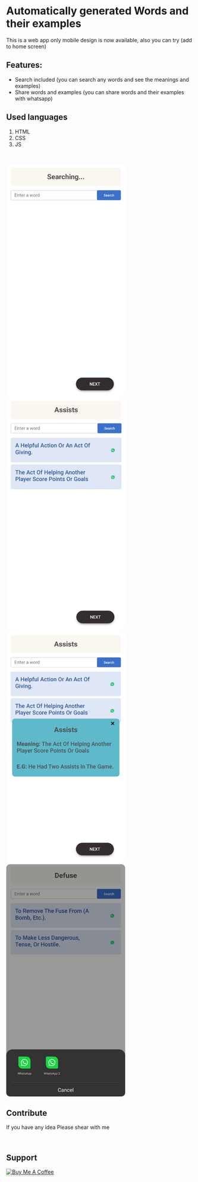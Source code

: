
# Automatically generated Words and their examples

This is a web app only mobile design is now available, also you can try (add to home screen)

## Features:

* Search included (you can search any words and see the meanings and examples)
* Share words and examples (you can share words and their examples with whatsapp)

## Used languages
 1. HTML
 2. CSS
 3. JS

<br/>


<img src="images/image002.jpg" alt="" style="width: 20rem;height: 39rem;border-radius: 10px;"> &nbsp;&nbsp;&nbsp;&nbsp;
<img src="images/image005.png" alt="" style="width: 20rem;height: 39rem;border-radius: 10px;"> &nbsp;&nbsp;&nbsp;&nbsp;
<img src="images/image001.jpg" alt="" style="width: 20rem;height: 39rem;border-radius: 10px;"> &nbsp;&nbsp;&nbsp;&nbsp;
<img src="images/image004.jpg" alt="" style="width: 20rem;height: 39rem;border-radius: 10px;"> &nbsp;&nbsp;&nbsp;&nbsp;

## Contribute


If you have any idea Please shear with me

<br/>

## Support

<a href="https://www.buymeacoffee.com/rahulor0070050" target="_blank"><img src="https://www.buymeacoffee.com/assets/img/custom_images/purple_img.png" alt="Buy Me A Coffee" style="height: 41px !important;width: 174px !important;box-shadow: 0px 3px 2px 0px rgba(190, 190, 190, 0.5) !important;-webkit-box-shadow: 0px 3px 2px 0px rgba(190, 190, 190, 0.5) !important;" ></a>